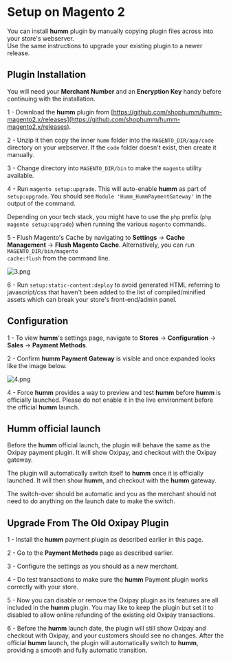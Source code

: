 <h1>Setup on Magento 2</h1>

You can install **humm** plugin by manually copying plugin files across into your store's webserver.  
Use the same instructions to upgrade your existing plugin to a newer release.

## Plugin Installation

<div class="panel">
  You will need your <b>Merchant Number</b> and an <b>Encryption Key</b> handy before continuing with the installation.
</div>

1 - Download the **humm** plugin from [https://github.com/shophumm/humm-magento2.x/releases](https://github.com/shophumm/humm-magento2.x/releases).

2 - Unzip it then copy the inner `humm` folder into the `MAGENTO_DIR/app/code` directory on your webserver. If the <code>code</code> folder doesn't exist, then create it manually.

3 - Change directory into `MAGENTO_DIR/bin` to make the `magento` utility available.

4 - Run `magento setup:upgrade`. This will auto-enable **humm** as part of `setup:upgrade`. You should see `Module 'Humm_HummPaymentGateway'` in the output of the command.
<br>

<div class="panel">
  Depending on your tech stack, you might have to use the <code>php</code> prefix (<code>php magento setup:upgrade</code>) when running the various <code>magento</code> commands.
</div>

5 - Flush Magento's Cache by navigating to **Settings** -> **Cache Management** -> **Flush Magento Cache**. Alternatively, you can run <code>MAGENTO_DIR/bin/magento cache:flush</code> from the command line.

![3.png](\img\platforms\magento_2\3.png)

6 - Run `setup:static-content:deploy` to avoid generated HTML referring to javascript/css that haven't been added to the list of compiled/minified assets which can break your store's front-end/admin panel.

## Configuration

1 - To view **humm**'s settings page, navigate to **Stores** -> **Configuration** -> **Sales** -> **Payment Methods**.

2 - Confirm **humm Payment Gateway** is visible and once expanded looks like the image below.

![4.png](\img\platforms\magento_2\4.png)

4 - Force **humm** provides a way to preview and test **humm** before **humm** is officially launched. Please do not enable it in the live environment before the official **humm** launch.

## **Humm** official launch

Before the **humm** official launch, the plugin will behave the same as the Oxipay payment plugin. It will show Oxipay, and checkout with the Oxipay gateway.

The plugin will automatically switch itself to **humm** once it is officially launched. It will then show **humm**, and checkout with the **humm** gateway.

The switch-over should be automatic and you as the merchant should not need to do anything on the launch date to make the switch.

## Upgrade From The Old Oxipay Plugin

1 - Install the **humm** payment plugin as described earlier in this page.

2 - Go to the **Payment Methods** page as described earlier.

3 - Configure the settings as you should as a new merchant.

4 - Do test transactions to make sure the **humm** Payment plugin works correctly with your store.

5 - Now you can disable or remove the Oxipay plugin as its features are all included in the **humm** plugin. You may like to keep the plugin but set it to disabled to allow online refunding of the existing old Oxipay transactions.

6 - Before the **humm** launch date, the plugin will still show Oxipay and checkout with Oxipay, and your customers should see no changes. After the official **humm** launch, the plugin will automatically switch to **humm**, providing a smooth and fully automatic transition.
